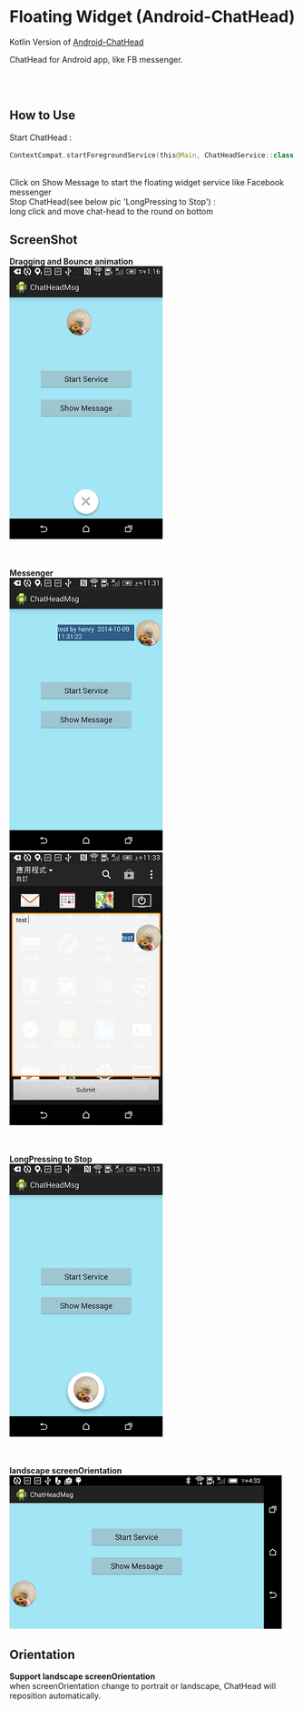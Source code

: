 Floating Widget (Android-ChatHead)
===========

Kotlin Version of [Android-ChatHead](https://github.com/henrychuangtw/Android-ChatHead)


ChatHead for Android app, like FB messenger.

<br/><br/>

How to Use
-----------
Start ChatHead :
```Kotlin
ContextCompat.startForegroundService(this@Main, ChatHeadService::class.java)
```
<br/>
Click on Show Message to start the floating widget service like Facebook messenger

<br/>
Stop ChatHead(see below pic 'LongPressing to Stop') :<br/>
long click and move chat-head to the round on bottom


ScreenShot
-----------
**Dragging and Bounce animation**<br/>
![](app/src/main/assets/drag.png)

<br/><br/>
**Messenger**<br/>
![](app/src/main/assets/messenger1.png)
<br/>
![](app/src/main/assets/messenger2.png)

<br/><br/>
**LongPressing to Stop**<br/>
![](app/src/main/assets/pic_delete.png)

<br/><br/>
**landscape screenOrientation**<br/>
![](app/src/main/assets/landscape.png)

Orientation
-----------
**Support landscape screenOrientation**<br/>
when screenOrientation change to portrait or landscape, ChatHead will reposition automatically.
<br/>

